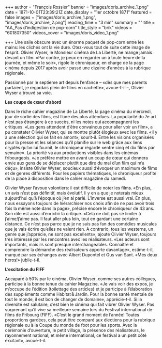 +++
author = "François Rossier"
banner = "images/doris_archive_1.png"
date = 1871-10-01T23:39:21Z
date_display = "1er octobre 1871"
featured = false
images = ["images/doris_archive_1.png", "images/doris_archive_2.png"]
reading_time = "3 min"
summary = ""
title = "AA_Pas d’indigestion de pop-corn"
title_style = "brik"
videos = "601807350"
videos_cover = "images/doris_video_1.png"

+++
Une salle obscure avec un énorme paquet de pop-corn entre les mains: les clichés ont la vie dure. Otez-vous tout de suite cette image de l’esprit. Olivier Wyser, le Monsieur cinéma de La Liberté, ne mange jamais devant un film. «Par contre, je peux en regarder un à toute heure de la journée, et même le soir», rigole le chroniqueur, en charge de la page cinéma depuis 2017 après avoir passé une dizaine d’années à la rubrique régionale.

Passionné par le septième art depuis l’enfance – «dès que mes parents partaient, je regardais plein de films en cachette», avoue-t-il –, Olivier Wyser a trouvé sa voie.

**Les coups de cœur d’abord**

Dans le riche cahier magazine de La Liberté, la page cinéma du mercredi, jour de sortie des films, est l’une des plus attendues. La popularité du 7e art n’est pas étrangère à ce succès, ni les notes qui accompagnent les critiques. «Les gens attendent d’être convaincus pour aller voir un film», a pu constater Olivier Wyser, qui se montre plutôt élogieux avec les films. «Il y a une sélection qui se fait en amont», sourit-il. Entre les visions organisées pour la presse et les séances qu’il planifie sur le web grâce aux liens cryptés qu’on lui fournit, le chroniqueur regarde «entre cinq et dix films par semaine». La priorité va aux productions visibles dans les cinémas fribourgeois. «Je préfère mettre en avant un coup de cœur qui donnera envie aux gens de se déplacer plutôt que dire du mal d’un film qui m’a déçu», insiste Olivier Wyser, soucieux aussi d’évoquer un maximum de films et de genres différents. Pour les papiers thématiques, le chroniqueur profite de la place à disposition dans le cahier magazine du samedi.

Olivier Wyser l’avoue volontiers: il est difficile de noter les films. «En plus, un avis n’est pas définitif, mais évolutif. Il y en a que je noterais mieux aujourd’hui qu’à l’époque où j’en ai parlé. L’inverse est aussi vrai. En plus, nous essayons toujours de hiérarchiser nos choix afin de ne pas avoir trois fois la même note dans la page», précise encore le chroniqueur de 43 ans. Son rôle est aussi d’enrichir la critique. «Cela ne doit pas se limiter à j’aime/j’aime pas. Il faut aller plus loin, tout en gardant une certaine distance. Ce n’est pas parce que je ne suis pas fan des comédies musicales que je vais écrire qu’elles ne valent rien. A contrario, tous les westerns, un genre que j’apprécie, ne sont pas excellents», ajoute Olivier Wyser, toujours très intéressé par les rencontres avec les réalisateurs. «Les acteurs sont importants, mais ils sont presque interchangeables. Connaître et comprendre la démarche des réalisateurs apporte davantage», estime-t-il, marqué par ses échanges avec Albert Dupontel et Gus van Sant. «Mes deux héros!» jubile-t-il.

**L’excitation du FIFF**

Accaparé à 50% par le cinéma, Olivier Wyser, comme ses autres collègues, participe à la bonne tenue du cahier Magazine. «Je vais voir des expos, je m’occupe de l’édition (toilettage des articles) et je participe à l’élaboration des suppléments comme Habitat & Jardin. Pour la bonne santé mentale de tout le monde, il est bon de changer de domaine», apprécie-t-il. Si la diversité est salutaire, c’est bien le cinéma qui fait vibrer Olivier Wyser. Pas surprenant qu’il vive sa meilleure semaine lors du Festival international de films de Fribourg (FIFF). «C’est le grand moment de l’année! Toutes proportions gardées, cela peut être comparé aux élections pour la rubrique régionale ou à la Coupe du monde de foot pour les sports. Avec la cérémonie d’ouverture, le petit village, la présence des réalisateurs, le rayonnement national, et même international, ce festival a un petit côté excitant», avoue-t-il.